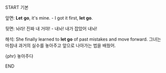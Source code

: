 START
기본

앞면:
**Let** **go**, it's mine. - I got it first, **let** **go**.

뒷면:
놔라! 진짜 내 거야! - 내놔! 내가 잡았어 내놔!

해석:
She finally learned to **let go** of past mistakes and move forward.
그녀는 마침내 과거의 실수를 놓아주고 앞으로 나아가는 법을 배웠어.

{phr} 놓아주다
<!--ID: 1742958085330-->
END
